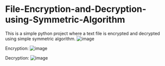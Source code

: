 # File-Encryption-and-Decryption-using-Symmetric-Algorithm
This is a simple python project where a text file is encrypted and decrypted using simple symmetric algorithm.
![image](https://user-images.githubusercontent.com/57459277/162171128-64c922ce-daa7-4a14-8cf1-e14754919f19.png)

Encryption:
![image](https://user-images.githubusercontent.com/57459277/162171463-1874a9cb-988e-4d84-b2cb-6198945d5093.png)

Decryption:
![image](https://user-images.githubusercontent.com/57459277/162171538-28f6ddea-fc89-4390-9330-afb86cd103a0.png)
